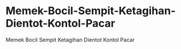 # Memek-Bocil-Sempit-Ketagihan-Dientot-Kontol-Pacar
Memek Bocil Sempit Ketagihan Dientot Kontol Pacar
